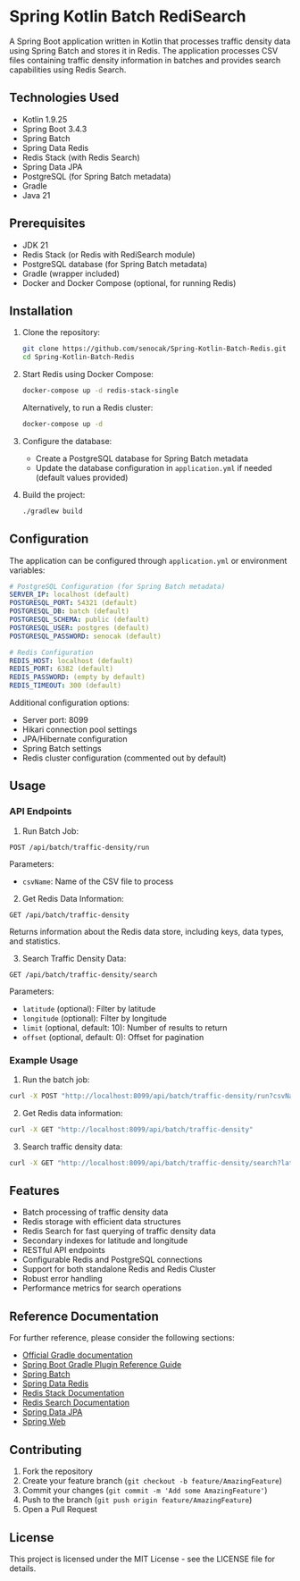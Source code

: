 # Spring Kotlin Batch RediSearch

A Spring Boot application written in Kotlin that processes traffic density data using Spring Batch and stores it in Redis. The application processes CSV files containing traffic density information in batches and provides search capabilities using Redis Search.

## Technologies Used

- Kotlin 1.9.25
- Spring Boot 3.4.3
- Spring Batch
- Spring Data Redis
- Redis Stack (with Redis Search)
- Spring Data JPA
- PostgreSQL (for Spring Batch metadata)
- Gradle
- Java 21

## Prerequisites

- JDK 21
- Redis Stack (or Redis with RediSearch module)
- PostgreSQL database (for Spring Batch metadata)
- Gradle (wrapper included)
- Docker and Docker Compose (optional, for running Redis)

## Installation

1. Clone the repository:
   ```bash
   git clone https://github.com/senocak/Spring-Kotlin-Batch-Redis.git
   cd Spring-Kotlin-Batch-Redis
   ```

2. Start Redis using Docker Compose:
   ```bash
   docker-compose up -d redis-stack-single
   ```

   Alternatively, to run a Redis cluster:
   ```bash
   docker-compose up -d
   ```

3. Configure the database:
   - Create a PostgreSQL database for Spring Batch metadata
   - Update the database configuration in `application.yml` if needed (default values provided)

4. Build the project:
   ```bash
   ./gradlew build
   ```

## Configuration

The application can be configured through `application.yml` or environment variables:

```yaml
# PostgreSQL Configuration (for Spring Batch metadata)
SERVER_IP: localhost (default)
POSTGRESQL_PORT: 54321 (default)
POSTGRESQL_DB: batch (default)
POSTGRESQL_SCHEMA: public (default)
POSTGRESQL_USER: postgres (default)
POSTGRESQL_PASSWORD: senocak (default)

# Redis Configuration
REDIS_HOST: localhost (default)
REDIS_PORT: 6382 (default)
REDIS_PASSWORD: (empty by default)
REDIS_TIMEOUT: 300 (default)
```

Additional configuration options:
- Server port: 8099
- Hikari connection pool settings
- JPA/Hibernate configuration
- Spring Batch settings
- Redis cluster configuration (commented out by default)

## Usage

### API Endpoints

1. Run Batch Job:
```http
POST /api/batch/traffic-density/run
```
Parameters:
- `csvName`: Name of the CSV file to process

2. Get Redis Data Information:
```http
GET /api/batch/traffic-density
```
Returns information about the Redis data store, including keys, data types, and statistics.

3. Search Traffic Density Data:
```http
GET /api/batch/traffic-density/search
```
Parameters:
- `latitude` (optional): Filter by latitude
- `longitude` (optional): Filter by longitude
- `limit` (optional, default: 10): Number of results to return
- `offset` (optional, default: 0): Offset for pagination

### Example Usage

1. Run the batch job:
```bash
curl -X POST "http://localhost:8099/api/batch/traffic-density/run?csvName=./traffic_density_202412.csv"
```

2. Get Redis data information:
```bash
curl -X GET "http://localhost:8099/api/batch/traffic-density"
```

3. Search traffic density data:
```bash
curl -X GET "http://localhost:8099/api/batch/traffic-density/search?latitude=41&longitude=28&limit=100&offset=0"
```

## Features

- Batch processing of traffic density data
- Redis storage with efficient data structures
- Redis Search for fast querying of traffic density data
- Secondary indexes for latitude and longitude
- RESTful API endpoints
- Configurable Redis and PostgreSQL connections
- Support for both standalone Redis and Redis Cluster
- Robust error handling
- Performance metrics for search operations

## Reference Documentation

For further reference, please consider the following sections:

* [Official Gradle documentation](https://docs.gradle.org)
* [Spring Boot Gradle Plugin Reference Guide](https://docs.spring.io/spring-boot/3.4.3/gradle-plugin)
* [Spring Batch](https://docs.spring.io/spring-boot/3.4.3/how-to/batch.html)
* [Spring Data Redis](https://docs.spring.io/spring-boot/3.4.3/reference/data/nosql.html#data.nosql.redis)
* [Redis Stack Documentation](https://redis.io/docs/stack/)
* [Redis Search Documentation](https://redis.io/docs/stack/search/)
* [Spring Data JPA](https://docs.spring.io/spring-boot/3.4.3/reference/data/sql.html#data.sql.jpa-and-spring-data)
* [Spring Web](https://docs.spring.io/spring-boot/3.4.3/reference/web/servlet.html)

## Contributing

1. Fork the repository
2. Create your feature branch (`git checkout -b feature/AmazingFeature`)
3. Commit your changes (`git commit -m 'Add some AmazingFeature'`)
4. Push to the branch (`git push origin feature/AmazingFeature`)
5. Open a Pull Request

## License

This project is licensed under the MIT License - see the LICENSE file for details.

